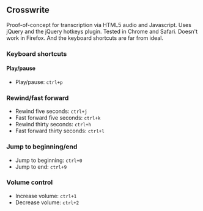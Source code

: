 ## Crosswrite

Proof-of-concept for transcription via HTML5 audio and Javascript. Uses jQuery and the jQuery hotkeys plugin. Tested in Chrome and Safari. Doesn't work in Firefox. And the keyboard shortcuts are far from ideal.

### Keyboard shortcuts

#### Play/pause

* Play/pause: `ctrl+p`

### Rewind/fast forward

* Rewind five seconds: `ctrl+j`
* Fast forward five seconds: `ctrl+k`
* Rewind thirty seconds: `ctrl+h`
* Fast forward thirty seconds: `ctrl+l`

### Jump to beginning/end

* Jump to beginning: `ctrl+0`
* Jump to end: `ctrl+9`

### Volume control

* Increase volume: `ctrl+1`
* Decrease volume: `ctrl+2`
